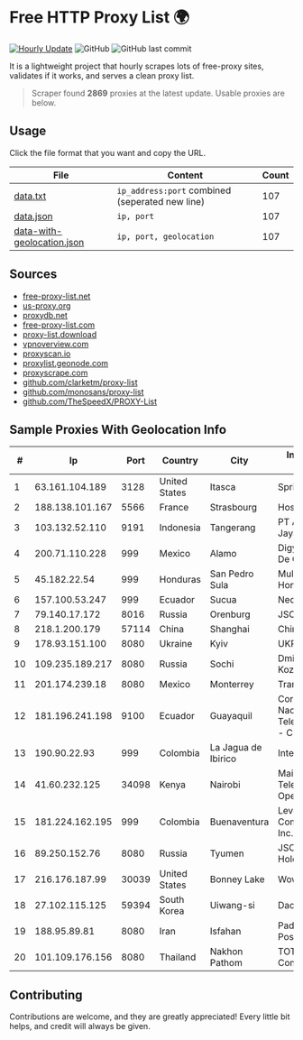 
# Free HTTP Proxy List 🌍

[![Hourly Update](https://github.com/mertguvencli/http-proxy-list/actions/workflows/main.yml/badge.svg?branch=main)](https://github.com/mertguvencli/http-proxy-list/actions/workflows/main.yml)
![GitHub](https://img.shields.io/github/license/mertguvencli/http-proxy-list)
![GitHub last commit](https://img.shields.io/github/last-commit/mertguvencli/http-proxy-list)

It is a lightweight project that hourly scrapes lots of free-proxy sites, validates if it works, and serves a clean proxy list.


> Scraper found **2869** proxies at the latest update. Usable proxies are below.

## Usage

Click the file format that you want and copy the URL.


|File|Content|Count|
|----|-------|-----|
|[data.txt](https://raw.githubusercontent.com/mertguvencli/http-proxy-list/main/proxy-list/data.txt)|`ip_address:port` combined (seperated new line)|107|
|[data.json](https://raw.githubusercontent.com/mertguvencli/http-proxy-list/main/proxy-list/data.json)|`ip, port`|107|
|[data-with-geolocation.json](https://raw.githubusercontent.com/mertguvencli/http-proxy-list/main/proxy-list/data-with-geolocation.json)|`ip, port, geolocation`|107|

## Sources

* [free-proxy-list.net](https://free-proxy-list.net)
* [us-proxy.org](https://www.us-proxy.org)
* [proxydb.net](http://proxydb.net)
* [free-proxy-list.com](https://free-proxy-list.com/?page=&port=&type%5B%5D=http&type%5B%5D=https&up_time=0&search=Search)
* [proxy-list.download](https://www.proxy-list.download/HTTP)
* [vpnoverview.com](https://vpnoverview.com/privacy/anonymous-browsing/free-proxy-servers)
* [proxyscan.io](https://www.proxyscan.io)
* [proxylist.geonode.com](https://proxylist.geonode.com/api/proxy-list?limit=300&page=1&sort_by=lastChecked&sort_type=desc&protocols=http,https)
* [proxyscrape.com](https://api.proxyscrape.com/v2/?request=displayproxies&protocol=http&timeout=10000&country=all&ssl=all&anonymity=all)
* [github.com/clarketm/proxy-list](https://raw.githubusercontent.com/clarketm/proxy-list/master/proxy-list-raw.txt)
* [github.com/monosans/proxy-list](https://raw.githubusercontent.com/monosans/proxy-list/main/proxies/http.txt)
* [github.com/TheSpeedX/PROXY-List](https://raw.githubusercontent.com/TheSpeedX/PROXY-List/master/http.txt)


## Sample Proxies With Geolocation Info

|#|Ip|Port|Country|City|Internet Service Provider|
|-|--|----|-------|----|-------------------------|
|1|63.161.104.189|3128|United States|Itasca|Sprint|
|2|188.138.101.167|5566|France|Strasbourg|Host Europe GmbH|
|3|103.132.52.110|9191|Indonesia|Tangerang|PT Adeaksa Indo Jayatama|
|4|200.71.110.228|999|Mexico|Alamo|Digy Networks S.A De C.V.|
|5|45.182.22.54|999|Honduras|San Pedro Sula|Multicable De Honduras|
|6|157.100.53.247|999|Ecuador|Sucua|Nedetel S.A.|
|7|79.140.17.172|8016|Russia|Orenburg|JSC "Ufanet"|
|8|218.1.200.179|57114|China|Shanghai|China Telecom|
|9|178.93.151.100|8080|Ukraine|Kyiv|UKRTELECOM|
|10|109.235.189.217|8080|Russia|Sochi|Dmitriy V. Kozmenko|
|11|201.174.239.18|8080|Mexico|Monterrey|Transtelco Inc|
|12|181.196.241.198|9100|Ecuador|Guayaquil|Corporacion Nacional De Telecomunicaciones - CNT EP|
|13|190.90.22.93|999|Colombia|La Jagua de Ibirico|Internexa S.a. E.S.P|
|14|41.60.232.125|34098|Kenya|Nairobi|Maintainer Liquid Telecommunications Operations Limited|
|15|181.224.162.195|999|Colombia|Buenaventura|Level 3 Communications, Inc.|
|16|89.250.152.76|8080|Russia|Tyumen|JSC "ER-Telecom Holding"|
|17|216.176.187.99|30039|United States|Bonney Lake|Wowrack.com|
|18|27.102.115.125|59394|South Korea|Uiwang-si|Daou Technology|
|19|188.95.89.81|8080|Iran|Isfahan|Padideh Sazan Poshtvar Co. Ltd|
|20|101.109.176.156|8080|Thailand|Nakhon Pathom|TOT Public Company Limited|



## Contributing

Contributions are welcome, and they are greatly appreciated! Every
little bit helps, and credit will always be given.

